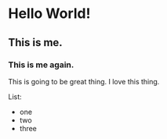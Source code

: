 # Hello World!

## This is me.

### This is me again.

This is going to be great thing.
I love this thing.

List:
- one 
- two 
- three
